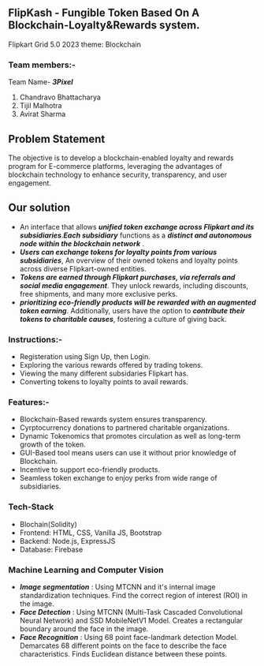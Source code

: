 ## FlipKash - Fungible Token Based On A Blockchain-Loyalty&Rewards system.
Flipkart Grid 5.0 2023 theme:  Blockchain

### Team members:-
Team Name- ***3Pixel***
1. Chandravo Bhattacharya
2. Tijil Malhotra
3. Avirat Sharma 

## Problem Statement
The objective is to develop a blockchain-enabled loyalty and rewards program for E-commerce
platforms, leveraging the advantages of blockchain technology to enhance security,
transparency, and user engagement.

## Our solution
- An interface that allows ***unified token exchange across Flipkart and its subsidiaries***.***Each subsidiary*** functions as a ***distinct and autonomous node within the blockchain network*** . 
- ***Users can exchange tokens for loyalty points from various subsidiaries***, An overview of their owned tokens and loyalty points across diverse Flipkart-owned entities.
- ***Tokens are earned through Flipkart purchases, via referrals and social media engagement***. They unlock rewards, including discounts, free shipments, and many more exclusive perks.
- ***prioritizing eco-friendly products will be rewarded with an augmented token earning***. Additionally, users have the option to ***contribute their tokens to charitable causes***, fostering a culture of giving back.
  
### Instructions:-
- Registeration using Sign Up, then Login.
- Exploring the various rewards offered by trading tokens. 
- Viewing the many different subsidaries Flipkart has.
- Converting tokens to loyalty points to avail rewards.

### Features:-
- Blockchain-Based rewards system ensures transparency.
- Cyrptocurrency donations to partnered charitable organizations.
- Dynamic Tokenomics that promotes circulation as well as long-term growth of the token.
- GUI-Based tool means users can use it without prior knowledge of Blockchain.
- Incentive to support eco-friendly products.
- Seamless token exchange to enjoy perks from wide range of subsidiaries.

### Tech-Stack
- Blochain(Solidity)
- Frontend: HTML, CSS, Vanilla JS, Bootstrap
- Backend: Node.js, ExpressJS
- Database: Firebase

### Machine Learning and Computer Vision
- ***Image segmentation*** : Using MTCNN and it's internal image standardization techniques. Find the correct region of interest (ROI) in the image. 
- ***Face Detection*** : Using MTCNN (Multi-Task Cascaded Convolutional Neural Network) and SSD MobileNetV1 Model. Creates a rectangular boundary around the face in the image.
- ***Face Recognition*** : Using 68 point face-landmark detection Model. Demarcates 68 different points on the face to describe the face characteristics. Finds Euclidean distance between these points.

<!-- ### Our Implementation
<img src="Screenshots/1.jpeg"> 
<img src="Screenshots/2.jpeg"> 
<img src="Screenshots/3.jpeg"> 
<img src="Screenshots/4.jpeg"> 
<img src="Screenshots/5.jpeg"> 
<img src="Screenshots/6.jpeg"> 
<img src="Screenshots/7.jpeg">  -->